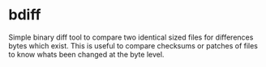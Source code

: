 bdiff
=====
Simple binary diff tool to compare two identical sized files for differences bytes which exist. This is useful to compare checksums or patches of files to know whats been changed at the byte level.
